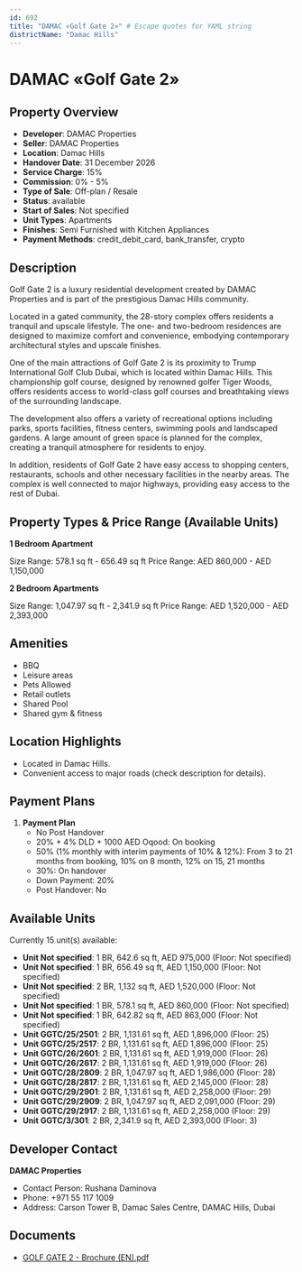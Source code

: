 ```yaml
---
id: 692
title: "DAMAC «Golf Gate 2»" # Escape quotes for YAML string
districtName: "Damac Hills"
---
```


# DAMAC «Golf Gate 2»

## Property Overview
- **Developer**: DAMAC Properties
- **Seller**: DAMAC Properties
- **Location**: Damac Hills
- **Handover Date**: 31 December 2026
- **Service Charge**: 15%
- **Commission**: 0% - 5%
- **Type of Sale**: Off-plan / Resale
- **Status**: available
- **Start of Sales**: Not specified
- **Unit Types**: Apartments
- **Finishes**: Semi Furnished with Kitchen Appliances
- **Payment Methods**: credit_debit_card, bank_transfer, crypto

## Description
Golf Gate 2 is a luxury residential development created by DAMAC Properties and is part of the prestigious Damac Hills community.

 Located in a gated community, the 28-story complex offers residents a tranquil and upscale lifestyle. The one- and two-bedroom residences are designed to maximize comfort and convenience, embodying contemporary architectural styles and upscale finishes.

 One of the main attractions of Golf Gate 2 is its proximity to Trump International Golf Club Dubai, which is located within Damac Hills. This championship golf course, designed by renowned golfer Tiger Woods, offers residents access to world-class golf courses and breathtaking views of the surrounding landscape.

 The development also offers a variety of recreational options including parks, sports facilities, fitness centers, swimming pools and landscaped gardens. A large amount of green space is planned for the complex, creating a tranquil atmosphere for residents to enjoy.

 In addition, residents of Golf Gate 2 have easy access to shopping centers, restaurants, schools and other necessary facilities in the nearby areas. The complex is well connected to major highways, providing easy access to the rest of Dubai.

## Property Types & Price Range (Available Units)
**1 Bedroom Apartment**

Size Range: 578.1 sq ft - 656.49 sq ft
Price Range: AED 860,000 - AED 1,150,000

**2 Bedroom Apartments**

Size Range: 1,047.97 sq ft - 2,341.9 sq ft
Price Range: AED 1,520,000 - AED 2,393,000

## Amenities
- BBQ
- Leisure areas
- Pets Allowed
- Retail outlets
- Shared Pool
- Shared gym & fitness

## Location Highlights
- Located in Damac Hills.
- Convenient access to major roads (check description for details).

## Payment Plans
1. **Payment Plan**
   - No Post Handover
   - 20% + 4% DLD + 1000 AED Oqood: On booking
   - 50% (1% monthly with interim payments of 10% & 12%): From 3 to 21 months from booking, 10% on 8 month, 12% on 15, 21 months
   - 30%: On handover
   - Down Payment: 20%
   - Post Handover: No

## Available Units
Currently 15 unit(s) available:
- **Unit Not specified**: 1 BR, 642.6 sq ft, AED 975,000 (Floor: Not specified)
- **Unit Not specified**: 1 BR, 656.49 sq ft, AED 1,150,000 (Floor: Not specified)
- **Unit Not specified**: 2 BR, 1,132 sq ft, AED 1,520,000 (Floor: Not specified)
- **Unit Not specified**: 1 BR, 578.1 sq ft, AED 860,000 (Floor: Not specified)
- **Unit Not specified**: 1 BR, 642.82 sq ft, AED 863,000 (Floor: Not specified)
- **Unit GGTC/25/2501**: 2 BR, 1,131.61 sq ft, AED 1,896,000 (Floor: 25)
- **Unit GGTC/25/2517**: 2 BR, 1,131.61 sq ft, AED 1,896,000 (Floor: 25)
- **Unit GGTC/26/2601**: 2 BR, 1,131.61 sq ft, AED 1,919,000 (Floor: 26)
- **Unit GGTC/26/2617**: 2 BR, 1,131.61 sq ft, AED 1,919,000 (Floor: 26)
- **Unit GGTC/28/2809**: 2 BR, 1,047.97 sq ft, AED 1,986,000 (Floor: 28)
- **Unit GGTC/28/2817**: 2 BR, 1,131.61 sq ft, AED 2,145,000 (Floor: 28)
- **Unit GGTC/29/2901**: 2 BR, 1,131.61 sq ft, AED 2,258,000 (Floor: 29)
- **Unit GGTC/29/2909**: 2 BR, 1,047.97 sq ft, AED 2,091,000 (Floor: 29)
- **Unit GGTC/29/2917**: 2 BR, 1,131.61 sq ft, AED 2,258,000 (Floor: 29)
- **Unit GGTC/3/301**: 2 BR, 2,341.9 sq ft, AED 2,393,000 (Floor: 3)

## Developer Contact
**DAMAC Properties**
- Contact Person: Rushana Daminova
- Phone: +971 55 117 1009
- Address: Carson Tower B, Damac Sales Centre, DAMAC Hills, Dubai

## Documents
- [GOLF GATE 2 - Brochure (EN).pdf](https://cdn.geniemap.net/2024/01/09/ZDiTWagRGeU76OIpyj9awTKoRybP6MnIYVA7n5Rl.pdf)
